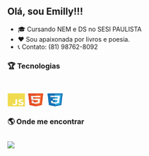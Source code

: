 ## Olá, sou Emilly!!!

- 🎓 Cursando NEM e DS no SESI PAULISTA
- ❤ Sou apaixonada por livros e poesia.
- 📞 Contato: (81) 98762-8092

 
### 🏆 Tecnologias
  
##

<div style="display: inline_block"><br>
  <img align="center" alt="Thallyta-Js" height="30" width="40" src="https://raw.githubusercontent.com/devicons/devicon/master/icons/javascript/javascript-plain.svg">
  <img align="center" alt="Thallyta-HTML" height="30" width="40" src="https://raw.githubusercontent.com/devicons/devicon/master/icons/html5/html5-original.svg">
  <img align="center" alt="Thallyta-CSS" height="30" width="40" src="https://raw.githubusercontent.com/devicons/devicon/master/icons/css3/css3-original.svg">
</div>

### 🌎 Onde me encontrar
  
##
  
<div>
  <a href="https://www.instagram.com/emyviitoria_?igsh=MXA1aXBpN2w5NG8zaw%3D%3D&utm_source=qr" target="_blank"><img src="https://img.shields.io/badge/-Instagram-%23E4405F?style=for-the-badge&logo=instagram&logoColor=white" target="_blank"></a>
</div>
<!--
**EmyFurtunato/EmyFurtunato** is a ✨ _special_ ✨ repository because its `README.md` (this file) appears on your GitHub profile.

Here are some ideas to get you started:


